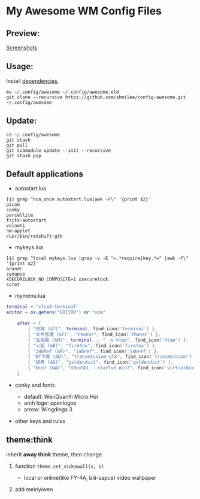 My Awesome WM Config Files
==========================

Preview:
--------

[Screenshots](https://github.com/shmilee/config-awesome/issues/1)

Usage:
------

Install [dependencies](https://github.com/shmilee/awesome-away#dependencies).

```
mv ~/.config/awesome ~/.config/awesome.old
git clone --recursive https://github.com/shmilee/config-awesome.git ~/.config/awesome
```

Update:
-------

```
cd ~/.config/awesome
git stash
git pull
git submodule update --init --recursive
git stash pop
```

Default applications
--------------------

* autostart.lua

```
[$] grep ^run_once autostart.lua|awk -F\" '{print $2}'
picom
conky
parcellite
fcitx-autostart
volnoti
nm-applet
/usr/bin/redshift-gtk
```

* mykeys.lua

```
[$] grep ^local mykeys.lua |grep -v -E "=.*require|key.*=" |awk -F\" '{print $2}'
arandr
synapse
XSECURELOCK_NO_COMPOSITE=1 xsecurelock
scrot
```

* mymenu.lua

```lua
terminal = "xfce4-terminal"
editor = os.getenv("EDITOR") or "vim"
```

```lua
    after = {
        { "终端 (&T)", terminal, find_icon('terminal') },
        { "文件管理 (&F)", "thunar", find_icon('Thunar') },
        { "监视器 (&M)", terminal .. " -e htop", find_icon('htop') },
        { "火狐 (&B)", "firefox", find_icon('firefox') },
        { "JabRef (&R)", "jabref", find_icon('jabref') },
        { "BT下载 (&D)", "transmission-gtk", find_icon('transmission') },
        { "辞典 (&G)", "goldendict", find_icon('goldendict') },
        { "Win7 (&W)", "VBoxSDL --startvm Win7", find_icon('virtualbox') },
    }
```

* conky and fonts
   - default: WenQuanYi Micro Hei
   - arch logo: openlogos
   - arrow: Wingdings 3

* other keys and rules

theme:think
-----------

inherit **away think** theme, then change

1. function `theme.set_videowall(s, i)`
    + local or online(like FY-4A, bili-sapce) video wallpaper

2. add meiriyiwen
